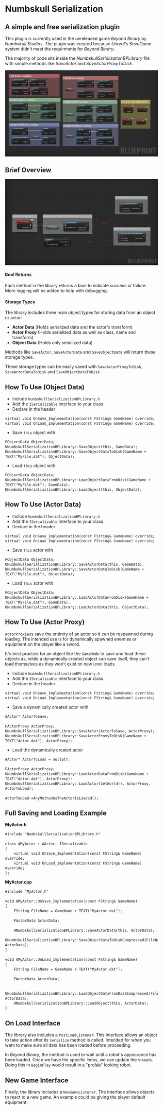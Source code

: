 # Numbskull Serialization
## A simple and free serialization plugin

This plugin is currently used in the unreleased game _Beyond Binary_ by _Numbskull Studios_. The plugin was created because _Unreal_'s _SaveGame_ system didn't meet the requirments for _Beyond Binary_.

The majority of code sits inside the _NumbskullSerializationBPLibrary_ file with simple methods like _SaveActor_ and _SaveActorProxyToDisk_.

![Features](Documentation/AllFeatures.png)

## Brief Overview

![Brief Overview](Documentation/SimpleSaving.png)

#### Bool Returns

Each method in the library returns a bool to indicate success or failure. More logging will be added to help with debugging.

#### Storage Types

The library includes three main object types for storing data from an object or actor:

- **Actor Data** (Holds serialized data and the actor's transform)
- **Actor Proxy** (Holds serialized data as well as class, name and transform)
- **Object Data** (Holds only serialized data)

Methods like `SaveActor`, `SaveActorData` and `SaveObjectData` will return these storage types.

These storage types can be easily saved with `SaveActorProxyToDisk`, `SaveActorDataToDisk` and `SaveObjectDataToDisk`.

## How To Use (Object Data)

- Include `NumbskullSerializationBPLibrary.h`
- Add the `ISerializable` interface to your class
- Declare in the header

```
virtual void OnSave_Implementation(const FString& GameName) override;
virtual void OnLoad_Implementation(const FString& GameName) override;
```
- Save `this` object with

```
FObjectData ObjectData;
UNumbskullSerializationBPLibrary::SaveObject(this, GameData);
UNumbskullSerializationBPLibrary::SaveObjectDataToDisk(GameName + TEXT("MyFile.dat"), ObjectData);
```

- Load `this` object with

```
FObjectData ObjectData;
UNumbskullSerializationBPLibrary::LoadObjectDataFromDisk(GameName + TEXT("MyFile.dat"), GameData);
UNumbskullSerializationBPLibrary::LoadObject(this, ObjectData);
```

## How To Use (Actor Data)

- Include `NumbskullSerializationBPLibrary.h`
- Add the `ISerializable` interface to your class
- Declare in the header

```
virtual void OnSave_Implementation(const FString& GameName) override;
virtual void OnLoad_Implementation(const FString& GameName) override;
```
- Save `this` actor with

```
FObjectData ObjectData;
UNumbskullSerializationBPLibrary::SaveActorData(this, GameData);
UNumbskullSerializationBPLibrary::SaveActorDataToDisk(GameName + TEXT("MyFile.dat"), ObjectData);
```

- Load `this` actor with

```
FObjectData ObjectData;
UNumbskullSerializationBPLibrary::LoadActorDataFromDisk(GameName + TEXT("MyFile.dat"), GameData);
UNumbskullSerializationBPLibrary::LoadActorData(this, ObjectData);
```

## How To Use (Actor Proxy)

`ActorProxies`s save the entirety of an actor so it can be respawned during loading.
The intended use is for dynamically spawned enemies or equipment on the player like a sword.

It's best practice for an object like the `GameMode` to save and load these objects as, while a dynamically created object can save itself, they can't load themselves as they won't exist on new level loads.

- Include `NumbskullSerializationBPLibrary.h`
- Add the `ISerializable` interface to your class
- Declare in the header

```
virtual void OnSave_Implementation(const FString& GameName) override;
virtual void OnLoad_Implementation(const FString& GameName) override;
```
- Save a dynamically created actor with

```
AActor* ActorToSave;

FActorProxy ActorProxy;
UNumbskullSerializationBPLibrary::SaveActor(ActorToSave, ActorProxy);
UNumbskullSerializationBPLibrary::SaveActorProxyToDisk(GameName + TEXT("Actor.dat"), ActorProxy);
```

- Load the dynamically created actor

```
AActor* ActorToLoad = nullptr;

FActorProxy ActorProxy;
UNumbskullSerializationBPLibrary::LoadActorDataFromDisk(GameName + TEXT("Actor.dat"), ActorProxy);
UNumbskullSerializationBPLibrary::LoadActor(GetWorld(), ActorProxy, ActorToLoad);

ActorToLoad->AnyMethodAsTheActorIsLoaded();
```

## Full Saving and Loading Example

**MyActor.h**

```
#include "NumbskullSerializationBPLibrary.h"

class AMyActor : AActor, ISerializable
{
	virtual void OnSave_Implementation(const FString& GameName) override;
	virtual void OnLoad_Implementation(const FString& GameName) override;
};
```

**MyActor.cpp**

```
#include "MyActor.h"

void AMyActor::OnSave_Implementation(const FString& GameName)
{
    FString FileName = GameName + TEXT("MyActor.dat");
    
    FActorData ActorData;
    
    UNumbskullSerializationBPLibrary::SaveActorData(this, ActorData);
    UNumbskullSerializationBPLibrary::SaveObjectDataToDiskCompressed(FileName, ActorData);
}

void AMyActor::OnLoad_Implementation(const FString& GameName)
{
    FString FileName = GameName + TEXT("MyActor.dat");
    
    FActorData ActorData;

    UNumbskullSerializationBPLibrary::LoadObjectDataFromDiskCompressed(FileName, ActorData);
    UNumbskullSerializationBPLibrary::LoadObject(this, ActorData);
}
```

## On Load Interface

The library also includes a `PostLoadListener`. This interface allows an object to take action after its `Serialize` method is called. Intended for when you want to make sure all data has been loaded before proceeding.

In _Beyond Binary_, the method is used to wait until a robot's appearance has been loaded. Once we have the specific limbs, we can update the visuals. Doing this in `BeginPlay` would result in a "prefab" looking robot.

## New Game Interface

Finally, the library includes a `NewGameListener`. The interface allows objects to react to a new game. An example could be giving the player default equipment.